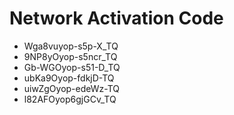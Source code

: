 # Network Activation Code
* Wga8vuyop-s5p-X_TQ
* 9NP8yOyop-s5ncr_TQ
* Gb-WGOyop-s51-D_TQ
* ubKa9Oyop-fdkjD-TQ
* uiwZgOyop-edeWz-TQ
* l82AFOyop6gjGCv_TQ